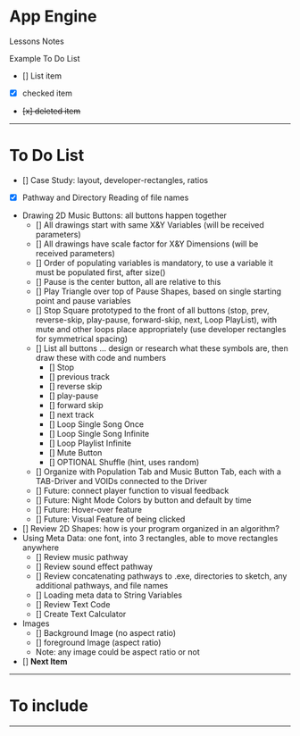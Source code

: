 # App Engine
Lessons Notes

Example To Do List
- [] List item
- [x] checked item
- <del> [x] deleted item </del>

---

# To Do List
- [] Case Study: layout, developer-rectangles, ratios
- [x] Pathway and Directory Reading of file names
- Drawing 2D Music Buttons: all buttons happen together
  - [] All drawings start with same X&Y Variables (will be received parameters)
  - [] All drawings have scale factor for X&Y Dimensions (will be received parameters)
  - [] Order of populating variables is mandatory, to use a variable it must be populated first, after size()
  - [] Pause is the center button, all are relative to this
  - [] Play Triangle over top of Pause Shapes, based on single starting point and pause variables
  - [] Stop Square prototyped to the front of all buttons (stop, prev, reverse-skip, play-pause, forward-skip, next, Loop PlayList), with mute and other loops place appropriately (use developer rectangles for symmetrical spacing)
  - [] List all buttons ... design or research what these symbols are, then draw these with code and numbers
    - [] Stop
    - [] previous track
    - [] reverse skip
    - [] play-pause
    - [] forward skip
    - [] next track
    - [] Loop Single Song Once
    - [] Loop Single Song Infinite
    - [] Loop Playlist Infinite
    - [] Mute Button
    - [] OPTIONAL Shuffle (hint, uses random)
  - [] Organize with Population Tab and Music Button Tab, each with a TAB-Driver and VOIDs connected to the Driver
  - [] Future: connect player function to visual feedback
  - [] Future: Night Mode Colors by button and default by time
  - [] Future: Hover-over feature
  - [] Future: Visual Feature of being clicked
- [] Review 2D Shapes: how is your program organized in an algorithm?
- Using Meta Data: one font, into 3 rectangles, able to move rectangles anywhere
  - [] Review music pathway
  - [] Review sound effect pathway
  - [] Review concatenating pathways to .exe, directories to sketch, any additional pathways, and file names
  - [] Loading meta data to String Variables
  - [] Review Text Code
  - [] Create Text Calculator
- Images
  - [] Background Image (no aspect ratio)
  - [] foreground Image (aspect ratio)
  - Note: any image could be aspect ratio or not
- [] **Next Item**

---

# To include

---
